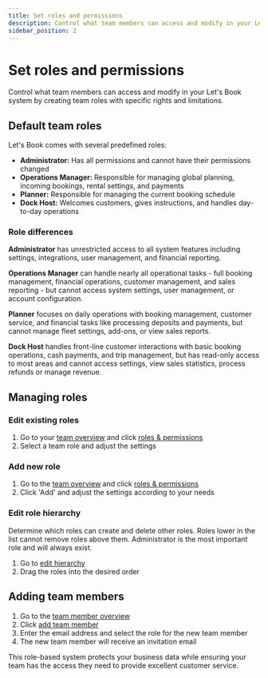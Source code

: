 ```yaml
---
title: Set roles and permissions
description: Control what team members can access and modify in your Let's Book system
sidebar_position: 2
---
```


# Set roles and permissions

Control what team members can access and modify in your Let's Book system by creating team roles with specific rights and limitations.

## Default team roles

Let's Book comes with several predefined roles:

- **Administrator:** Has all permissions and cannot have their permissions changed
- **Operations Manager:** Responsible for managing global planning, incoming bookings, rental settings, and payments
- **Planner:** Responsible for managing the current booking schedule
- **Dock Host:** Welcomes customers, gives instructions, and handles day-to-day operations

### Role differences

**Administrator** has unrestricted access to all system features including settings, integrations, user management, and financial reporting.

**Operations Manager** can handle nearly all operational tasks - full booking management, financial operations, customer management, and sales reporting - but cannot access system settings, user management, or account configuration.

**Planner** focuses on daily operations with booking management, customer service, and financial tasks like processing deposits and payments, but cannot manage fleet settings, add-ons, or view sales reports.

**Dock Host** handles front-line customer interactions with basic booking operations, cash payments, and trip management, but has read-only access to most areas and cannot access settings, view sales statistics, process refunds or manage revenue.

## Managing roles

### Edit existing roles

1. Go to your [team overview](https://dashboard.letsbook.app/users) and click [roles & permissions](https://dashboard.letsbook.app/roles)
2. Select a team role and adjust the settings

### Add new role

1. Go to the [team overview](https://dashboard.letsbook.app/users) and click [roles & permissions](https://dashboard.letsbook.app/roles)
2. Click 'Add' and adjust the settings according to your needs

### Edit role hierarchy

Determine which roles can create and delete other roles. Roles lower in the list cannot remove roles above them. Administrator is the most important role and will always exist.

1. Go to [edit hierarchy](https://dashboard.letsbook.app/roles/hierarchy)
2. Drag the roles into the desired order

## Adding team members

1. Go to the [team member overview](https://dashboard.letsbook.app/users)
2. Click [add team member](https://dashboard.letsbook.app/users/add)
3. Enter the email address and select the role for the new team member
4. The new team member will receive an invitation email

This role-based system protects your business data while ensuring your team has the access they need to provide excellent customer service.
